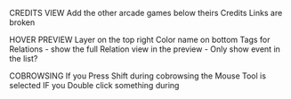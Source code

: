 CREDITS VIEW
  Add the other arcade games below theirs
  Credits Links are broken 

HOVER PREVIEW
  Layer on the top right
  Color name on bottom
  Tags
  for Relations - show the full Relation view in the preview - Only show event in the list?

COBROWSING
  If you Press Shift during cobrowsing the Mouse Tool is selected 
  IF you Double click something during 

